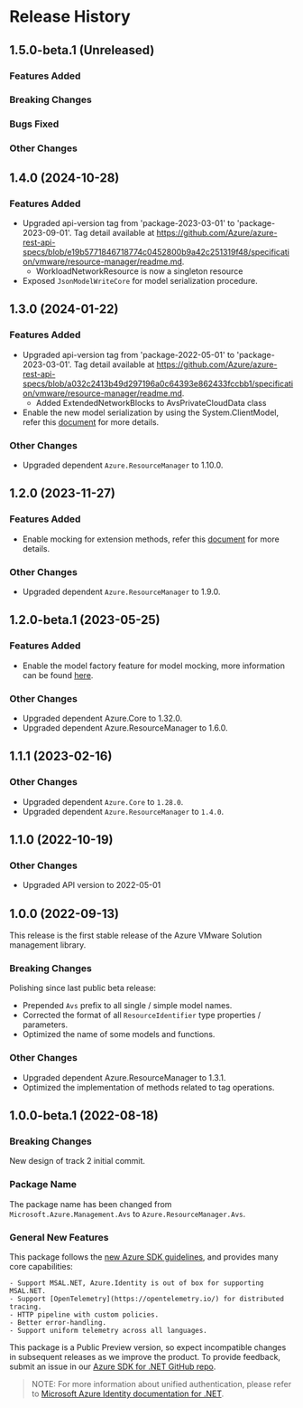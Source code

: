 # Release History

## 1.5.0-beta.1 (Unreleased)

### Features Added

### Breaking Changes

### Bugs Fixed

### Other Changes

## 1.4.0 (2024-10-28)

### Features Added

- Upgraded api-version tag from 'package-2023-03-01' to 'package-2023-09-01'. Tag detail available at https://github.com/Azure/azure-rest-api-specs/blob/e19b5771846718774c0452800b9a42c251319f48/specification/vmware/resource-manager/readme.md.
    - WorkloadNetworkResource is now a singleton resource
- Exposed `JsonModelWriteCore` for model serialization procedure.

## 1.3.0 (2024-01-22)

### Features Added

- Upgraded api-version tag from 'package-2022-05-01' to 'package-2023-03-01'. Tag detail available at https://github.com/Azure/azure-rest-api-specs/blob/a032c2413b49d297196a0c64393e862433fccbb1/specification/vmware/resource-manager/readme.md.
    - Added ExtendedNetworkBlocks to AvsPrivateCloudData class
- Enable the new model serialization by using the System.ClientModel, refer this [document](https://aka.ms/azsdk/net/mrw) for more details.

### Other Changes

- Upgraded dependent `Azure.ResourceManager` to 1.10.0.

## 1.2.0 (2023-11-27)

### Features Added

- Enable mocking for extension methods, refer this [document](https://aka.ms/azsdk/net/mocking) for more details.

### Other Changes

- Upgraded dependent `Azure.ResourceManager` to 1.9.0.

## 1.2.0-beta.1 (2023-05-25)

### Features Added

- Enable the model factory feature for model mocking, more information can be found [here](https://azure.github.io/azure-sdk/dotnet_introduction.html#dotnet-mocking-factory-builder).

### Other Changes

- Upgraded dependent Azure.Core to 1.32.0.
- Upgraded dependent Azure.ResourceManager to 1.6.0.

## 1.1.1 (2023-02-16)

### Other Changes

- Upgraded dependent `Azure.Core` to `1.28.0`.
- Upgraded dependent `Azure.ResourceManager` to `1.4.0`.

## 1.1.0 (2022-10-19)

### Other Changes

- Upgraded API version to 2022-05-01

## 1.0.0 (2022-09-13)

This release is the first stable release of the Azure VMware Solution management library.

### Breaking Changes

Polishing since last public beta release:
- Prepended `Avs` prefix to all single / simple model names.
- Corrected the format of all `ResourceIdentifier` type properties / parameters.
- Optimized the name of some models and functions.

### Other Changes

- Upgraded dependent Azure.ResourceManager to 1.3.1.
- Optimized the implementation of methods related to tag operations.

## 1.0.0-beta.1 (2022-08-18)

### Breaking Changes

New design of track 2 initial commit.

### Package Name

The package name has been changed from `Microsoft.Azure.Management.Avs` to `Azure.ResourceManager.Avs`.

### General New Features

This package follows the [new Azure SDK guidelines](https://azure.github.io/azure-sdk/general_introduction.html), and provides many core capabilities:

    - Support MSAL.NET, Azure.Identity is out of box for supporting MSAL.NET.
    - Support [OpenTelemetry](https://opentelemetry.io/) for distributed tracing.
    - HTTP pipeline with custom policies.
    - Better error-handling.
    - Support uniform telemetry across all languages.

This package is a Public Preview version, so expect incompatible changes in subsequent releases as we improve the product. To provide feedback, submit an issue in our [Azure SDK for .NET GitHub repo](https://github.com/Azure/azure-sdk-for-net/issues).

> NOTE: For more information about unified authentication, please refer to [Microsoft Azure Identity documentation for .NET](https://docs.microsoft.com//dotnet/api/overview/azure/identity-readme?view=azure-dotnet).
